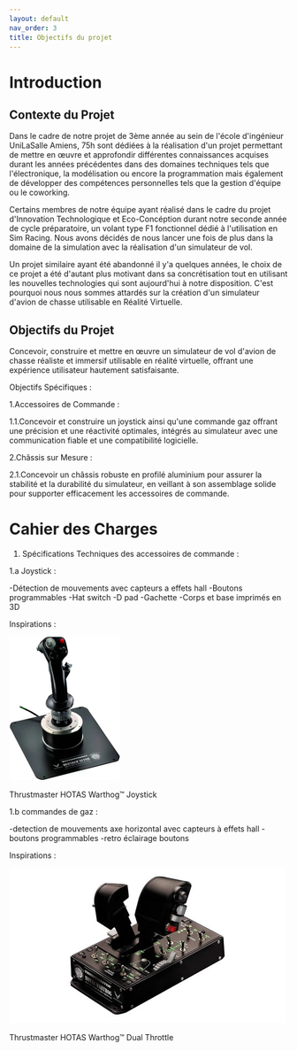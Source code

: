 ```yaml
---
layout: default
nav_order: 3
title: Objectifs du projet
---
```


# Introduction



## Contexte du Projet

Dans le cadre de notre projet de 3ème année au sein de l'école d'ingénieur UniLaSalle Amiens, 75h sont dédiées à la réalisation d'un projet permettant de mettre en œuvre et approfondir différentes connaissances acquises durant les années précédentes dans des domaines techniques tels que l'électronique, la modélisation ou encore la programmation mais également de développer des compétences personnelles tels que la gestion d'équipe ou le coworking.

Certains membres de notre équipe ayant réalisé dans le cadre du projet d'Innovation Technologique et Eco-Concéption durant notre seconde année de cycle préparatoire, un volant type F1 fonctionnel dédié à l'utilisation en Sim Racing. Nous avons décidés de nous lancer une fois de plus dans la domaine de la simulation avec la réalisation d'un simulateur de vol.

Un projet similaire ayant été abandonné il y'a quelques années, le choix de ce projet a été d'autant plus motivant dans sa concrétisation tout en utilisant les nouvelles technologies qui sont aujourd'hui à notre disposition. C'est pourquoi nous nous sommes attardés sur la création d'un simulateur d'avion de chasse utilisable en Réalité Virtuelle.


## Objectifs du Projet

Concevoir, construire et mettre en œuvre un simulateur de vol d'avion de chasse réaliste et immersif utilisable en réalité virtuelle, offrant une expérience utilisateur hautement satisfaisante.

Objectifs Spécifiques :

1.Accessoires de Commande :

1.1.Concevoir et construire un joystick ainsi qu'une commande gaz offrant une précision
et une réactivité optimales, intégrés au simulateur avec une communication fiable et une
compatibilité logicielle.

2.Châssis sur Mesure :

2.1.Concevoir un châssis robuste en profilé aluminium pour assurer la stabilité et la
durabilité du simulateur, en veillant à son assemblage solide pour supporter efficacement les
accessoires de commande.


# Cahier des Charges

1. Spécifications Techniques des accessoires de commande :

1.a Joystick :

-Détection de mouvements avec capteurs a effets hall
-Boutons programmables
-Hat switch
-D pad
-Gachette
-Corps et base imprimés en 3D 


Inspirations : 

![image d'inspiration](images/joystick_inspiration_copy.png)

Thrustmaster HOTAS Warthog™ Joystick
    
1.b commandes de gaz : 

-detection de mouvements axe horizontal avec capteurs à effets hall
-boutons programmables
-retro éclairage boutons 

Inspirations :

![image d'inspiration](images/manettes_de_gaz.jpg)

Thrustmaster HOTAS Warthog™ Dual Throttle






    
 